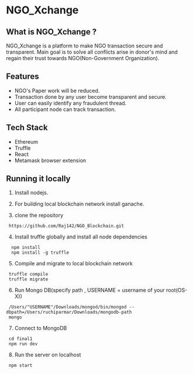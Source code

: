 # NGO_Xchange


## What is NGO_Xchange ?
NGO_Xchange is a platform to make NGO transaction secure and transparent. Main goal is to solve all conflicts arise in donor's mind and regain their trust towards NGO(Non-Government Organization).

## Features
- NGO's Paper work will be reduced.
- Transaction done by any user become transparent and secure.
- User can easily identify any fraudulent thread.
- All participant node can track transaction.


[0]: https://github.com/kp7742/AIKYAM/blob/master/logo.png?raw=true

## Tech Stack
- Ethereum
- Truffle
- React 
- Metamask browser extension


## Running it locally
  1. Install nodejs.
  2. For building local blockchain network install ganache.
  
  3. clone the repository
  ```
   https://github.com/Raj142/NGO_Blockchain.git
  ```
  4. Install truffle globally and install all node dependencies
  ```
    npm install
    npm install -g truffle
  ```
  5. Compile and migrate to local blockchain network
  ```
   truffle compile
   truffle migrate
  ```
  6. Run  Mongo DB(specify path , USERNAME = username of your root(OS-X))
  ```
   /Users/"USERNAME"/Downloads/mongod/bin/mongod --dbpath=/Users/ruchiparmar/Downloads/mongodb-path
   mongo
  ```
  7. Connect to MongoDB 
  ```
   cd final1 
   npm run dev
  ```
  8. Run the server on localhost
  ```
   npm start
  ```

